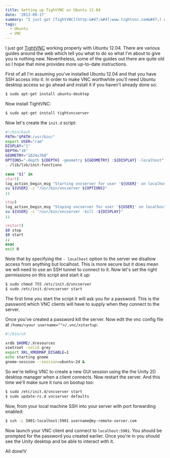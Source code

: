```yaml
---
title: Setting up TightVNC on Ubuntu 12.04
date: '2013-09-17'
summary: "I just got [TightVNC](http:&#47;&#47;www.tightvnc.com&#47;) working properly with Ubuntu 12.04. There are various guides around the web which tell you what to do so what I'm about to give you is nothing new. Nevertheless, some of the guides out there are quite old so I hope that mine provides more up-to-date instructions.\r\n\r\nFirst of all I'm assuming you've installed Ubuntu 12.04 and that you have SSH access into it. In order to make VNC worthwhile you'll need Ubuntu desktop access so go ahead and install it if you haven't already done so:\r\n"
tags:
  - Ubuntu
  - VNC
---
```

I just got [TightVNC](http://www.tightvnc.com/) working properly with Ubuntu 12.04\. There are various guides around the web which tell you what to do so what I'm about to give you is nothing new. Nevertheless, some of the guides out there are quite old so I hope that mine provides more up-to-date instructions.

First of all I'm assuming you've installed Ubuntu 12.04 and that you have SSH access into it. In order to make VNC worthwhile you'll need Ubuntu desktop access so go ahead and install it if you haven't already done so:

```bash
$ sudo apt-get install ubuntu-desktop
```

Now install TightVNC:

```bash
$ sudo apt-get install tightvncserver
```

Now let's create the `init.d` script:

```bash
#!/bin/bash
PATH="$PATH:/usr/bin/"
export USER="ram"
DISPLAY="1"
DEPTH="16"
GEOMETRY="1024x768"
OPTIONS="-depth ${DEPTH} -geometry ${GEOMETRY} :${DISPLAY} -localhost"
. /lib/lsb/init-functions

case "$1" in
start)
log_action_begin_msg "Starting vncserver for user '${USER}' on localhost:${DISPLAY}"
su ${USER} -c "/usr/bin/vncserver ${OPTIONS}"
;;

stop)
log_action_begin_msg "Stoping vncserver for user '${USER}' on localhost:${DISPLAY}"
su ${USER} -c "/usr/bin/vncserver -kill :${DISPLAY}"
;;

restart)
$0 stop
$0 start
;;
esac
exit 0
```

Note that by specifying the `- localhost` option to the server we disallow access from anything but localhost. This is more secure but it does mean we will need to use an SSH tunnel to connect to it. Now let's set the right permissions on this script and start it up:

```bash
$ sudo chmod 755 /etc/init.d/vncserver
$ sudo /etc/init.d/vncserver start
```

The first time you start the script it will ask you for a password. This is the password which VNC clients will have to supply when they connect to the server.

Once you've created a password kill the server. Now edit the vnc config file at `/home/<your username="">/.vnc/xstartup`:</your>

```bash
#!/bin/sh

xrdb $HOME/.Xresources
xsetroot -solid grey
export XKL_XMODMAP_DISABLE=1
echo starting gnome
gnome-session --session=ubuntu-2d &
```

So we're telling VNC to create a new GUI session using the the Unity 2D desktop manager when a client connects. Now restart the server. And this time we'll make sure it runs on bootup too:

```bash
$ sudo /etc/init.d/vncserver start
$ sudo update-rc.d vncserver defaults
```

Now, from your local machine SSH into your server with port forwarding enabled:

```bash
$ ssh -L 5901:localhost:5901 username@my-remote-server.com
```

Now launch your VNC client and connect to `localhost:5901`. You should be prompted for the password you created earlier. Once you're in you should see the Unity desktop and be able to interact with it.

All done!V
